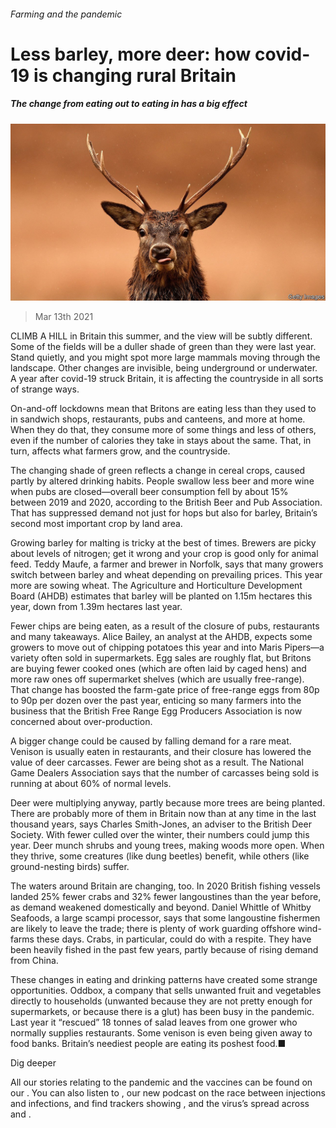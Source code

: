 ###### Farming and the pandemic

# Less barley, more deer: how covid-19 is changing rural Britain 

##### The change from eating out to eating in has a big effect 

![image](images/20210313_BRP002_1.jpg) 

> Mar 13th 2021 


CLIMB A HILL in Britain this summer, and the view will be subtly different. Some of the fields will be a duller shade of green than they were last year. Stand quietly, and you might spot more large mammals moving through the landscape. Other changes are invisible, being underground or underwater. A year after covid-19 struck Britain, it is affecting the countryside in all sorts of strange ways.


On-and-off lockdowns mean that Britons are eating less than they used to in sandwich shops, restaurants, pubs and canteens, and more at home. When they do that, they consume more of some things and less of others, even if the number of calories they take in stays about the same. That, in turn, affects what farmers grow, and the countryside.



The changing shade of green reflects a change in cereal crops, caused partly by altered drinking habits. People swallow less beer and more wine when pubs are closed—overall beer consumption fell by about 15% between 2019 and 2020, according to the British Beer and Pub Association. That has suppressed demand not just for hops but also for barley, Britain’s second most important crop by land area.


Growing barley for malting is tricky at the best of times. Brewers are picky about levels of nitrogen; get it wrong and your crop is good only for animal feed. Teddy Maufe, a farmer and brewer in Norfolk, says that many growers switch between barley and wheat depending on prevailing prices. This year more are sowing wheat. The Agriculture and Horticulture Development Board (AHDB) estimates that barley will be planted on 1.15m hectares this year, down from 1.39m hectares last year.


Fewer chips are being eaten, as a result of the closure of pubs, restaurants and many takeaways. Alice Bailey, an analyst at the AHDB, expects some growers to move out of chipping potatoes this year and into Maris Pipers—a variety often sold in supermarkets. Egg sales are roughly flat, but Britons are buying fewer cooked ones (which are often laid by caged hens) and more raw ones off supermarket shelves (which are usually free-range). That change has boosted the farm-gate price of free-range eggs from 80p to 90p per dozen over the past year, enticing so many farmers into the business that the British Free Range Egg Producers Association is now concerned about over-production.


A bigger change could be caused by falling demand for a rare meat. Venison is usually eaten in restaurants, and their closure has lowered the value of deer carcasses. Fewer are being shot as a result. The National Game Dealers Association says that the number of carcasses being sold is running at about 60% of normal levels.


Deer were multiplying anyway, partly because more trees are being planted. There are probably more of them in Britain now than at any time in the last thousand years, says Charles Smith-Jones, an adviser to the British Deer Society. With fewer culled over the winter, their numbers could jump this year. Deer munch shrubs and young trees, making woods more open. When they thrive, some creatures (like dung beetles) benefit, while others (like ground-nesting birds) suffer.


The waters around Britain are changing, too. In 2020 British fishing vessels landed 25% fewer crabs and 32% fewer langoustines than the year before, as demand weakened domestically and beyond. Daniel Whittle of Whitby Seafoods, a large scampi processor, says that some langoustine fishermen are likely to leave the trade; there is plenty of work guarding offshore wind-farms these days. Crabs, in particular, could do with a respite. They have been heavily fished in the past few years, partly because of rising demand from China.


These changes in eating and drinking patterns have created some strange opportunities. Oddbox, a company that sells unwanted fruit and vegetables directly to households (unwanted because they are not pretty enough for supermarkets, or because there is a glut) has been busy in the pandemic. Last year it “rescued” 18 tonnes of salad leaves from one grower who normally supplies restaurants. Some venison is even being given away to food banks. Britain’s neediest people are eating its poshest food.■


Dig deeper


All our stories relating to the pandemic and the vaccines can be found on our . You can also listen to , our new podcast on the race between injections and infections, and find trackers showing ,  and the virus’s spread across  and .

